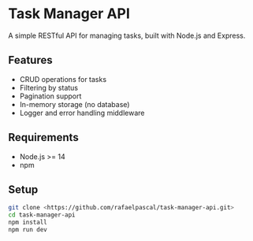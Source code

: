 # Task Manager API

A simple RESTful API for managing tasks, built with Node.js and Express.

## Features

- CRUD operations for tasks
- Filtering by status
- Pagination support
- In-memory storage (no database)
- Logger and error handling middleware

## Requirements

- Node.js >= 14
- npm

## Setup

```bash
git clone <https://github.com/rafaelpascal/task-manager-api.git>
cd task-manager-api
npm install
npm run dev
```

